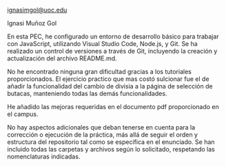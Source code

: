 ignasimgol@uoc.edu

Ignasi Muñoz Gol

En esta PEC, he configurado un entorno de desarrollo básico para trabajar con JavaScript, utilizando Visual Studio Code, Node.js, y Git. Se ha realizado un control de versiones a través de Git, incluyendo la creación y actualización del archivo README.md.

No he encontrado ninguna gran dificultad gracias a los tutoriales proporcionados. El ejercicio practico que mas costó sulcionar fue el de añadir la funcionalidad del cambio de divisia a la página de selección de butacas, manteniendo todas las demás funcionalidades.

He añadido las mejoras requeridas en el documento pdf proporcionado en el campus.

No hay aspectos adicionales que deban tenerse en cuenta para la corrección o ejecución de la práctica, más allá de seguir el orden y estructura del repositorio tal como se especifica en el enunciado. Se han incluido todas las carpetas y archivos según lo solicitado, respetando las nomenclaturas indicadas.